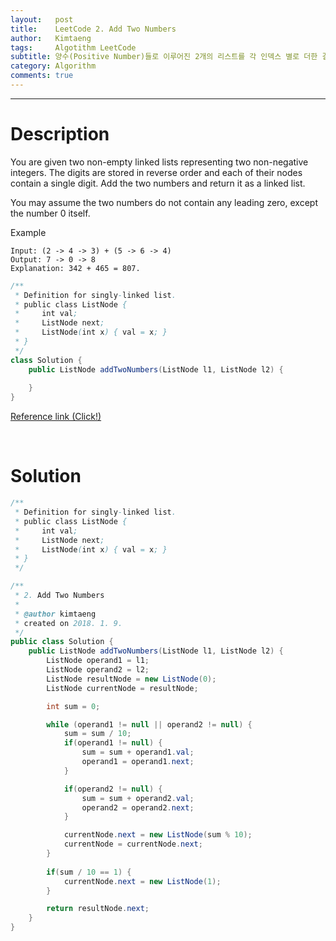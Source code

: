 ```yaml
---
layout:   post
title:    LeetCode 2. Add Two Numbers
author:   Kimtaeng
tags: 	  Algotithm LeetCode
subtitle: 양수(Positive Number)들로 이루어진 2개의 리스트를 각 인덱스 별로 더한 결과 구하기
category: Algorithm
comments: true
---
```


<hr/>

# Description

You are given two non-empty linked lists representing two non-negative integers. The digits are stored in reverse order and each of their nodes contain a single digit. Add the two numbers and return it as a linked list.

You may assume the two numbers do not contain any leading zero, except the number 0 itself.

Example
```
Input: (2 -> 4 -> 3) + (5 -> 6 -> 4)
Output: 7 -> 0 -> 8
Explanation: 342 + 465 = 807.
```

```java
/**
 * Definition for singly-linked list.
 * public class ListNode {
 *     int val;
 *     ListNode next;
 *     ListNode(int x) { val = x; }
 * }
 */
class Solution {
    public ListNode addTwoNumbers(ListNode l1, ListNode l2) {
        
    }
}
```

<a href="https://leetcode.com/problems/add-two-numbers/description/" target="_blank">Reference link (Click!)</a>

<br/>

# Solution

```java
/**
 * Definition for singly-linked list.
 * public class ListNode {
 *     int val;
 *     ListNode next;
 *     ListNode(int x) { val = x; }
 * }
 */

/**
 * 2. Add Two Numbers
 *
 * @author kimtaeng
 * created on 2018. 1. 9.
 */
public class Solution {
	public ListNode addTwoNumbers(ListNode l1, ListNode l2) {
		ListNode operand1 = l1;
        ListNode operand2 = l2;
        ListNode resultNode = new ListNode(0);
        ListNode currentNode = resultNode;

        int sum = 0;

        while (operand1 != null || operand2 != null) {
            sum = sum / 10;
            if(operand1 != null) {
                sum = sum + operand1.val;
                operand1 = operand1.next;
            }

            if(operand2 != null) {
                sum = sum + operand2.val;
                operand2 = operand2.next;
            }

            currentNode.next = new ListNode(sum % 10);
            currentNode = currentNode.next;
        }
        
        if(sum / 10 == 1) {
            currentNode.next = new ListNode(1);
        }

        return resultNode.next;
	}
}
```